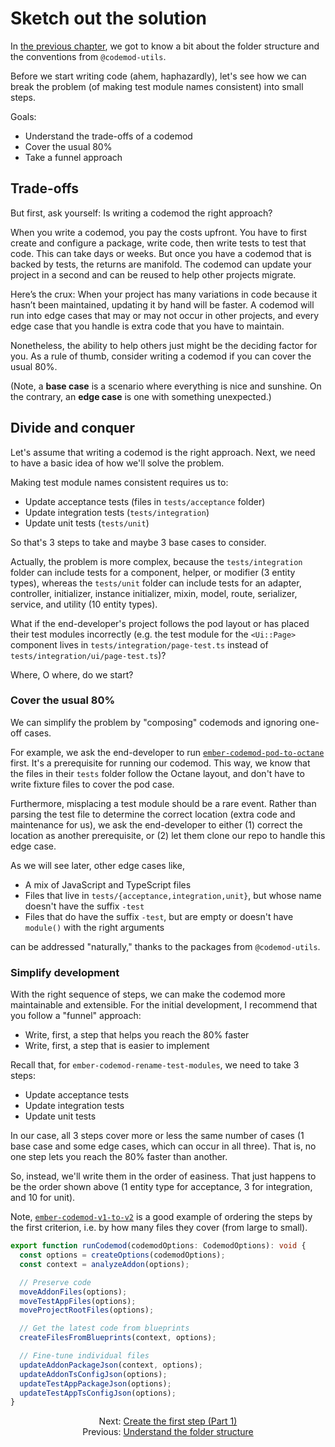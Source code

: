 # Sketch out the solution

In [the previous chapter](./02-understand-the-folder-structure.md), we got to know a bit about the folder structure and the conventions from `@codemod-utils`.

Before we start writing code (ahem, haphazardly), let's see how we can break the problem (of making test module names consistent) into small steps.

Goals:

- Understand the trade-offs of a codemod
- Cover the usual 80%
- Take a funnel approach


## Trade-offs

But first, ask yourself: Is writing a codemod the right approach?

When you write a codemod, you pay the costs upfront. You have to first create and configure a package, write code, then write tests to test that code. This can take days or weeks. But once you have a codemod that is backed by tests, the returns are manifold. The codemod can update your project in a second and can be reused to help other projects migrate.

Here’s the crux: When your project has many variations in code because it hasn’t been maintained, updating it by hand will be faster. A codemod will run into edge cases that may or may not occur in other projects, and every edge case that you handle is extra code that you have to maintain.

Nonetheless, the ability to help others just might be the deciding factor for you. As a rule of thumb, consider writing a codemod if you can cover the usual 80%.

(Note, a **base case** is a scenario where everything is nice and sunshine. On the contrary, an **edge case** is one with something unexpected.)


## Divide and conquer

Let's assume that writing a codemod is the right approach. Next, we need to have a basic idea of how we'll solve the problem.

Making test module names consistent requires us to:

- Update acceptance tests (files in `tests/acceptance` folder)
- Update integration tests (`tests/integration`)
- Update unit tests (`tests/unit`)

So that's 3 steps to take and maybe 3 base cases to consider.

Actually, the problem is more complex, because the `tests/integration` folder can include tests for a component, helper, or modifier (3 entity types), whereas the `tests/unit` folder can include tests for an adapter, controller, initializer, instance initializer, mixin, model, route, serializer, service, and utility (10 entity types).

What if the end-developer's project follows the pod layout or has placed their test modules incorrectly (e.g. the test module for the `<Ui::Page>` component lives in `tests/integration/page-test.ts` instead of `tests/integration/ui/page-test.ts`)?

Where, O where, do we start?


### Cover the usual 80%

We can simplify the problem by "composing" codemods and ignoring one-off cases.

For example, we ask the end-developer to run [`ember-codemod-pod-to-octane`](https://github.com/ijlee2/ember-codemod-pod-to-octane) first. It's a prerequisite for running our codemod. This way, we know that the files in their `tests` folder follow the Octane layout, and don't have to write fixture files to cover the pod case.

Furthermore, misplacing a test module should be a rare event. Rather than parsing the test file to determine the correct location (extra code and maintenance for us), we ask the end-developer to either (1) correct the location as another prerequisite, or (2) let them clone our repo to handle this edge case.

As we will see later, other edge cases like,

- A mix of JavaScript and TypeScript files
- Files that live in `tests/{acceptance,integration,unit}`, but whose name doesn't have the suffix `-test`
- Files that do have the suffix `-test`, but are empty or doesn't have `module()` with the right arguments

can be addressed "naturally," thanks to the packages from `@codemod-utils`.


### Simplify development

With the right sequence of steps, we can make the codemod more maintainable and extensible. For the initial development, I recommend that you follow a "funnel" approach:

- Write, first, a step that helps you reach the 80% faster
- Write, first, a step that is easier to implement

Recall that, for `ember-codemod-rename-test-modules`, we need to take 3 steps:

- Update acceptance tests
- Update integration tests
- Update unit tests

In our case, all 3 steps cover more or less the same number of cases (1 base case and some edge cases, which can occur in all three). That is, no one step lets you reach the 80% faster than another.

So, instead, we'll write them in the order of easiness. That just happens to be the order shown above (1 entity type for acceptance, 3 for integration, and 10 for unit).

Note, [`ember-codemod-v1-to-v2`](https://github.com/ijlee2/ember-codemod-v1-to-v2) is a good example of ordering the steps by the first criterion, i.e. by how many files they cover (from large to small).

```ts
export function runCodemod(codemodOptions: CodemodOptions): void {
  const options = createOptions(codemodOptions);
  const context = analyzeAddon(options);

  // Preserve code
  moveAddonFiles(options);
  moveTestAppFiles(options);
  moveProjectRootFiles(options);

  // Get the latest code from blueprints
  createFilesFromBlueprints(context, options);

  // Fine-tune individual files
  updateAddonPackageJson(context, options);
  updateAddonTsConfigJson(options);
  updateTestAppPackageJson(options);
  updateTestAppTsConfigJson(options);
}
```


<div align="center">
  <div>
    Next: <a href="./04-create-the-first-step-part-1.md">Create the first step (Part 1)</a>
  </div>
  <div>
    Previous: <a href="./02-understand-the-folder-structure.md">Understand the folder structure</a>
  </div>
</div>
